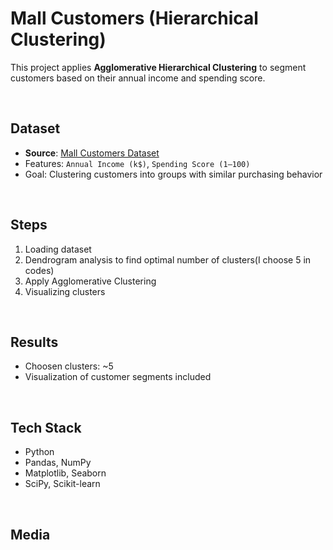 # Mall Customers (Hierarchical Clustering)

This project applies **Agglomerative Hierarchical Clustering** to segment customers based on their annual income and spending score.

<br>

## Dataset
- **Source**: [Mall Customers Dataset](https://www.kaggle.com/datasets/shwetabh123/mall-customers)  
- Features: `Annual Income (k$)`, `Spending Score (1–100)`  
- Goal: Clustering customers into groups with similar purchasing behavior

<br>


## Steps
1. Loading dataset  
2. Dendrogram analysis to find optimal number of clusters(I choose 5 in codes)
3. Apply Agglomerative Clustering  
4. Visualizing clusters  

<br>


## Results
- Choosen clusters: ~5  
- Visualization of customer segments included  

<br>


## Tech Stack
- Python  
- Pandas, NumPy  
- Matplotlib, Seaborn  
- SciPy, Scikit-learn  

<br>


## Media
